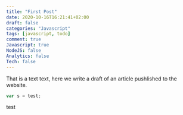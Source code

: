 ```yaml
---
title: "First Post"
date: 2020-10-16T16:21:41+02:00
draft: false
categories: "Javascript"
tags: [javascript, todo]
comment: true
Javascript: true
NodeJS: false
Analytics: false
Tech: false
---
```


That is a text text, here we write a draft of an article pushlished to the website.

```javascript
var s = test;
```

test